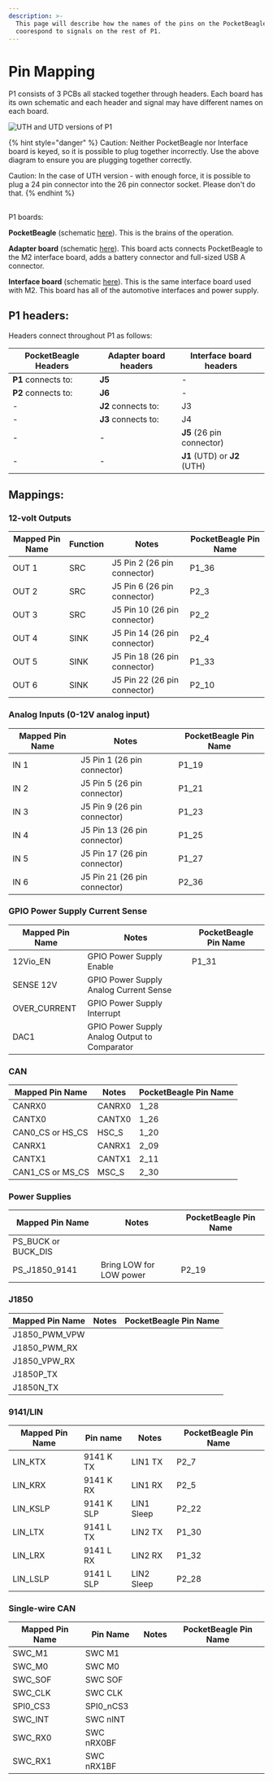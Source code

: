 ```yaml
---
description: >-
  This page will describe how the names of the pins on the PocketBeagle/OSD3358
  coorespond to signals on the rest of P1.
---
```


# Pin Mapping

P1 consists of 3 PCBs all stacked together through headers. Each board has its own schematic and each header and signal may have different names on each board.



![UTH and UTD versions of P1](../../.gitbook/assets/P1\_exploded.JPG)

{% hint style="danger" %}
Caution: Neither PocketBeagle nor Interface board is keyed, so it is possible to plug together incorrectly. Use the above diagram to ensure you are plugging together correctly.

Caution: In the case of UTH version - with enough force, it is possible to plug a 24 pin connector into the 26 pin connector socket. Please don't do that.&#x20;
{% endhint %}

##

P1 boards:

**PocketBeagle** (schematic [here](https://github.com/beagleboard/pocketbeagle/blob/master/PocketBeagle\_sch.pdf)). This is the brains of the operation.&#x20;

**Adapter board** (schematic [here](https://github.com/macchina/p1-hardware/blob/master/SCH-01010%20R1%20SCHEM.PDF)). This board acts connects PocketBeagle to the M2 interface board, adds a battery connector and full-sized USB A connector.&#x20;

**Interface board** (schematic [here](https://github.com/macchina/m2-hardware/blob/master/M2/Interface%20Board/Interface%20Board%20Schematic.pdf)). This is the same interface board used with M2. This board has all of the automotive interfaces and power supply.&#x20;

## P1 headers:

Headers connect throughout P1 as follows:

| PocketBeagle Headers   | Adapter board headers  | Interface board headers      |
| ---------------------- | ---------------------- | ---------------------------- |
| **P1**    connects to: | **J5**                 | -                            |
| **P2**   connects to:  | **J6**                 | -                            |
| -                      | **J2**    connects to: | J3                           |
| -                      | **J3**   connects to:  | J4                           |
| -                      | -                      | **J5** (26 pin connector)    |
| -                      | -                      | **J1** (UTD) or **J2** (UTH) |

## Mappings:&#x20;

### 12-volt Outputs

| Mapped Pin Name | Function | Notes                        | PocketBeagle Pin Name |
| --------------- | -------- | ---------------------------- | --------------------- |
| OUT 1           | SRC      | J5 Pin 2 (26 pin connector)  | P1\_36                |
| OUT 2           | SRC      | J5 Pin 6 (26 pin connector)  | P2\_3                 |
| OUT 3           | SRC      | J5 Pin 10 (26 pin connector) | P2\_2                 |
| OUT 4           | SINK     | J5 Pin 14 (26 pin connector) | P2\_4                 |
| OUT 5           | SINK     | J5 Pin 18 (26 pin connector) | P1\_33                |
| OUT 6           | SINK     | J5 Pin 22 (26 pin connector) | P2\_10                |

### Analog Inputs (0-12V analog input)

| Mapped Pin Name | Notes                        | PocketBeagle Pin Name |
| --------------- | ---------------------------- | --------------------- |
| IN 1            | J5 Pin 1 (26 pin connector)  | P1\_19                |
| IN 2            | J5 Pin 5 (26 pin connector)  | P1\_21                |
| IN 3            | J5 Pin 9 (26 pin connector)  | P1\_23                |
| IN 4            | J5 Pin 13 (26 pin connector) | P1\_25                |
| IN 5            | J5 Pin 17 (26 pin connector) | P1\_27                |
| IN 6            | J5 Pin 21 (26 pin connector) | P2\_36                |

### GPIO Power Supply Current Sense

| Mapped Pin Name | Notes                                         | PocketBeagle Pin Name |
| --------------- | --------------------------------------------- | --------------------- |
| 12Vio\_EN       | GPIO Power Supply Enable                      | P1\_31                |
| SENSE 12V       | GPIO Power Supply Analog Current Sense        |                       |
| OVER\_CURRENT   | GPIO Power Supply Interrupt                   |                       |
| DAC1            | GPIO Power Supply Analog Output to Comparator |                       |

### CAN

| Mapped Pin Name    | Notes  | PocketBeagle Pin Name |
| ------------------ | ------ | --------------------- |
| CANRX0             | CANRX0 | 1\_28                 |
| CANTX0             | CANTX0 | 1\_26                 |
| CAN0\_CS or HS\_CS | HSC\_S | 1\_20                 |
| CANRX1             | CANRX1 | 2\_09                 |
| CANTX1             | CANTX1 | 2\_11                 |
| CAN1\_CS or MS\_CS | MSC\_S | 2\_30                 |

### Power Supplies

| Mapped Pin Name       | Notes                   | PocketBeagle Pin Name |
| --------------------- | ----------------------- | --------------------- |
| PS\_BUCK or BUCK\_DIS |                         |                       |
| PS\_J1850\_9141       | Bring LOW for LOW power | P2\_19                |

### J1850

| Mapped Pin Name  | Notes | PocketBeagle Pin Name |
| ---------------- | ----- | --------------------- |
| J1850\_PWM\_VPW  |       |                       |
| J1850\_PWM\_RX   |       |                       |
| J1850\_VPW\_RX   |       |                       |
| J1850P\_TX       |       |                       |
| J1850N\_TX       |       |                       |

### 9141/LIN

| Mapped Pin Name | Pin name   | Notes      | PocketBeagle Pin Name |
| --------------- | ---------- | ---------- | --------------------- |
| LIN\_KTX        | 9141 K TX  | LIN1 TX    | P2\_7                 |
| LIN\_KRX        | 9141 K RX  | LIN1 RX    | P2\_5                 |
| LIN\_KSLP       | 9141 K SLP | LIN1 Sleep | P2\_22                |
| LIN\_LTX        | 9141 L TX  | LIN2 TX    | P1\_30                |
| LIN\_LRX        | 9141 L RX  | LIN2 RX    | P1\_32                |
| LIN\_LSLP       | 9141 L SLP | LIN2 Sleep | P2\_28                |

### Single-wire CAN

| Mapped Pin Name | Pin Name   | Notes | PocketBeagle Pin Name |
| --------------- | ---------- | ----- | --------------------- |
| SWC\_M1         | SWC M1     |       |                       |
| SWC\_M0         | SWC M0     |       |                       |
| SWC\_SOF        | SWC SOF    |       |                       |
| SWC\_CLK        | SWC CLK    |       |                       |
| SPI0\_CS3       | SPI0\_nCS3 |       |                       |
| SWC\_INT        | SWC nINT   |       |                       |
| SWC\_RX0        | SWC nRX0BF |       |                       |
| SWC\_RX1        | SWC nRX1BF |       |                       |
